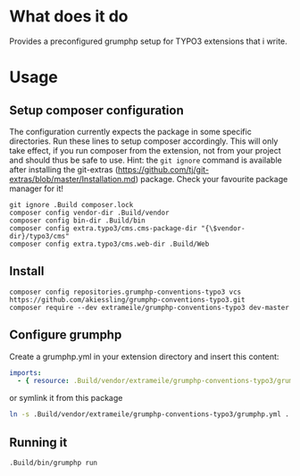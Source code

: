 # What does it do

Provides a preconfigured grumphp setup for TYPO3 extensions that i write.   

# Usage

## Setup composer configuration

The configuration currently expects the package in some specific directories. Run these lines to setup composer accordingly. This will only take effect, if you run composer from the extension, not from your project and should thus be safe to use. Hint: the `git ignore` command is available after installing the git-extras (https://github.com/tj/git-extras/blob/master/Installation.md) package. Check your favourite package manager for it!

~~~shell
git ignore .Build composer.lock
composer config vendor-dir .Build/vendor
composer config bin-dir .Build/bin
composer config extra.typo3/cms.cms-package-dir "{\$vendor-dir}/typo3/cms"
composer config extra.typo3/cms.web-dir .Build/Web
~~~

## Install

~~~shell
composer config repositories.grumphp-conventions-typo3 vcs https://github.com/akiessling/grumphp-conventions-typo3.git
composer require --dev extrameile/grumphp-conventions-typo3 dev-master
~~~

## Configure grumphp

Create a grumphp.yml in your extension directory and insert this content:
~~~yaml
imports:
  - { resource: .Build/vendor/extrameile/grumphp-conventions-typo3/grumphp.yml }
~~~
or symlink it from this package
~~~bash
ln -s .Build/vendor/extrameile/grumphp-conventions-typo3/grumphp.yml .
~~~

## Running it

~~~shell
.Build/bin/grumphp run
~~~
